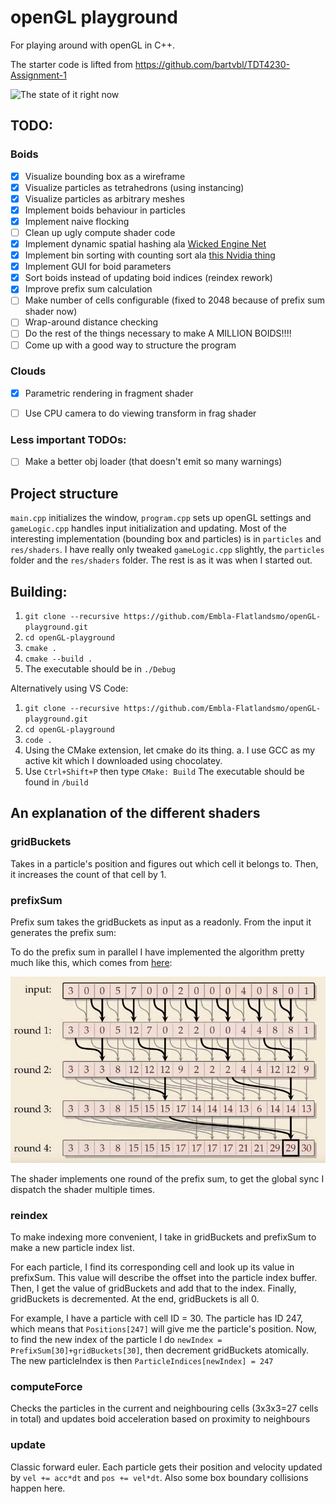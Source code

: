 # openGL playground
For playing around with openGL in C++.

The starter code is lifted from https://github.com/bartvbl/TDT4230-Assignment-1
 
![The state of it right now](the-state-of-it.gif)

## TODO:
### Boids
- [x] Visualize bounding box as a wireframe
- [x] Visualize particles as tetrahedrons (using instancing)
- [x] Visualize particles as arbitrary meshes
- [x] Implement boids behaviour in particles
- [x] Implement naive flocking
- [ ] Clean up ugly compute shader code
- [x] Implement dynamic spatial hashing ala [Wicked Engine Net](https://wickedengine.net/2018/05/21/scalabe-gpu-fluid-simulation/)
- [x] Implement bin sorting with counting sort ala [this Nvidia thing](https://on-demand.gputechconf.com/gtc/2014/presentations/S4117-fast-fixed-radius-nearest-neighbor-gpu.pdf)
- [x] Implement GUI for boid parameters
- [x] Sort boids instead of updating boid indices (reindex rework)
- [x] Improve prefix sum calculation
- [ ] Make number of cells configurable (fixed to 2048 because of prefix sum shader now)
- [ ] Wrap-around distance checking
- [ ] Do the rest of the things necessary to make A MILLION BOIDS!!!!
- [ ] Come up with a good way to structure the program
### Clouds
- [x] Parametric rendering in fragment shader
- [ ] Use CPU camera to do viewing transform in frag shader


### Less important TODOs:
- [ ] Make a better obj loader (that doesn't emit so many warnings)

## Project structure

`main.cpp` initializes the window, `program.cpp` sets up openGL settings and `gameLogic.cpp` handles input initialization and updating. Most of the interesting implementation (bounding box and particles) is in `particles` and `res/shaders`. I have really only tweaked `gameLogic.cpp` slightly, the `particles` folder and the `res/shaders` folder. The rest is as it was when I started out.
## Building:
1. `git clone --recursive https://github.com/Embla-Flatlandsmo/openGL-playground.git`
2. `cd openGL-playground`
3. `cmake .`
4. `cmake --build .`
5. The executable should be in `./Debug`

Alternatively using VS Code:
1. `git clone --recursive https://github.com/Embla-Flatlandsmo/openGL-playground.git`
2. `cd openGL-playground`
3. `code .`
4. Using the CMake extension, let cmake do its thing.
    a. I use GCC as my active kit which I downloaded using chocolatey.
5. Use `Ctrl+Shift+P` then type `CMake: Build`
The executable should be found in `/build`

## An explanation of the different shaders
### gridBuckets
Takes in a particle's position and figures out which cell it belongs to. Then, it increases the count of that cell by 1.
### prefixSum
Prefix sum takes the gridBuckets as input as a readonly. From the input it generates the prefix sum:

To do the prefix sum in parallel I have implemented the algorithm pretty much like this, which comes from [here](https://youtu.be/lavZl_wEbPE?t=701):
 
![Prefix sum](documentation/prefix-sum.png)

The shader implements one round of the prefix sum, to get the global sync I dispatch the shader multiple times.

### reindex
To make indexing more convenient, I take in gridBuckets and prefixSum to make a new particle index list. 

For each particle, I find its corresponding cell and look up its value in prefixSum. This value will describe the offset into the particle index buffer. Then, I get the value of gridBuckets and add that to the index. Finally, gridBuckets is decremented. At the end, gridBuckets is all 0.

For example, I have a particle with cell ID = 30. The particle has ID 247, which means that `Positions[247]` will give me the particle's position. Now, to find the new index of the particle I do `newIndex = PrefixSum[30]+gridBuckets[30]`, then decrement gridBuckets atomically. The new particleIndex is then `ParticleIndices[newIndex] = 247`

### computeForce
Checks the particles in the current and neighbouring cells (3x3x3=27 cells in total) and updates boid acceleration based on proximity to neighbours

### update
Classic forward euler. Each particle gets their position and velocity updated by `vel += acc*dt` and `pos += vel*dt`. Also some box boundary collisions happen here.